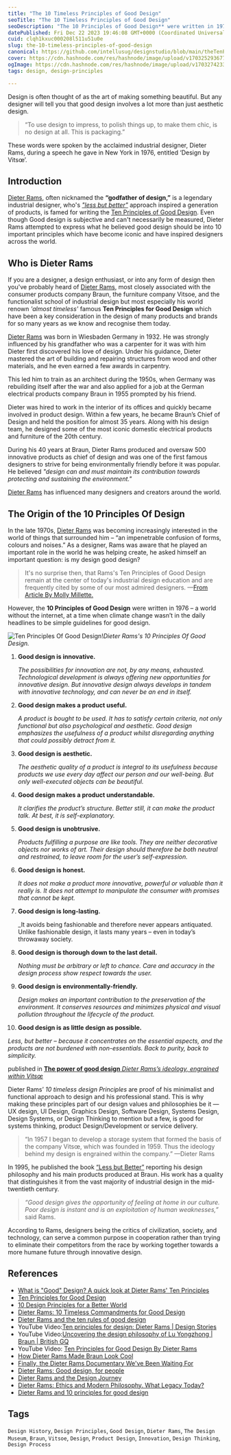 ```yaml
---
title: "The 10 Timeless Principles of Good Design"
seoTitle: "The 10 Timeless Principles of Good Design"
seoDescription: "The 10 Principles of Good Design** were written in 1976 – a world without the internet, at a time when climate change wasn’t in the daily headlines"
datePublished: Fri Dec 22 2023 19:46:08 GMT+0000 (Coordinated Universal Time)
cuid: clqh1kxuc000208l511u51u0e
slug: the-10-timeless-principles-of-good-design
canonical: https://github.com/intellusug/designstudio/blob/main/theTenPrinciplesOfGoodDesign.md
cover: https://cdn.hashnode.com/res/hashnode/image/upload/v1703252936772/5d5154d9-0821-4558-b609-5ab54986e7d0.jpeg
ogImage: https://cdn.hashnode.com/res/hashnode/image/upload/v1703274233633/4ebfe978-5947-458b-8536-7043f81619a8.png
tags: design, design-principles

---
```


Design is often thought of as the art of making something beautiful. But any designer will tell you that good design involves a lot more than just aesthetic design.

> “To use design to impress, to polish things up, to make them chic, is no design at all. This is packaging.”

These words were spoken by the acclaimed industrial designer, Dieter Rams, during a speech he gave in New York in 1976, entitled ‘Design by Vitsœ’.

## Introduction

[Dieter Rams](https://en.wikipedia.org/wiki/Dieter_Rams), often nicknamed the **“godfather of design,”** is a legendary industrial designer, who's [_"less but better"_](https://www.goodreads.com/book/show/22005475-less-but-better-weniger-aber-besser) approach inspired a generation of products, is famed for writing the [Ten Principles of Good Design]((https://www.vitsoe.com/us/about/good-design)). Even though Good design is subjective and can't necessarily be measured, Dieter Rams attempted to express what he believed good design should be into 10 important principles which have become iconic and have inspired designers across the world.

## Who is Dieter Rams

If you are a designer, a design enthusiast, or into any form of design then you've probably heard of [Dieter Rams](https://en.wikipedia.org/wiki/Dieter_Rams), most closely associated with the consumer products company Braun, the furniture company Vitsoe, and the functionalist school of industrial design but most especially his world renown _'almost timeless'_ famous **Ten Principles for Good Design** which have been a key consideration in the design of many products and brands for so many years as we know and recognise them today.

[Dieter Rams](https://en.wikipedia.org/wiki/Dieter_Rams) was born in Wiesbaden Germany in 1932. He was strongly influenced by his grandfather who was a carpenter for it was with him Dieter first discovered his love of design. Under his guidance, Dieter mastered the art of building and repairing structures from wood and other materials, and he even earned a few awards in carpentry.

This led him to train as an architect during the 1950s, when Germany was rebuilding itself after the war and also applied for a job at the German electrical products company Braun in 1955 prompted by his friend.

Dieter was hired to work in the interior of its offices and quickly became involved in product design. Within a few years, he became Braun’s Chief of Design and held the position for almost 35 years. Along with his design team, he designed some of the most iconic domestic electrical products and furniture of the 20th century.

During his 40 years at Braun, Dieter Rams produced and oversaw 500 innovative products as chief of design and was one of the first famous designers to strive for being environmentally friendly before it was popular. He believed _"design can and must maintain its contribution towards protecting and sustaining the environment."_

[Dieter Rams](https://en.wikipedia.org/wiki/Dieter_Rams) has influenced many designers and creators around the world.

## The Origin of the 10 Principles Of Design

In the late 1970s, [Dieter Rams](https://en.wikipedia.org/wiki/Dieter_Rams) was becoming increasingly interested in the world of things that surrounded him – “an impenetrable confusion of forms, colours and noises.” As a designer, Rams was aware that he played an important role in the world he was helping create, he asked himself an important question: is my design good design?

> It's no surprise then, that Rams's Ten Principles of Good Design remain at the center of today's industrial design education and are frequently cited by some of our most admired designers. —[From Article By Molly Millette.](https://www.core77.com/posts/54133/Finally-the-Dieter-Rams-Documentary-Weve-Been-Waiting-For)

However, the **10 Principles of Good Design** were written in 1976 – a world without the internet, at a time when climate change wasn’t in the daily headlines to be simple guidelines for good design.

![Ten Principles Of Good Design!](https://github.com/intellusug/designstudio/blob/main/resources/dieterRams-TenPrinciplesOfGoodDesign.png "Dieter-Rams-10 Principles Of Good Design")*Dieter Rams's 10 Principles Of Good Design.*

1. **Good design is innovative.**

    _The possibilities for innovation are not, by any means, exhausted. Technological development is always offering new opportunities for innovative design. But innovative design always develops in tandem with innovative technology, and can never be an end in itself._

2. **Good design makes a product useful.**

    _A product is bought to be used. It has to satisfy certain criteria, not only functional but also psychological and aesthetic. Good design emphasizes the usefulness of a product whilst disregarding anything that could possibly detract from it._

3. **Good design is aesthetic.**

    _The aesthetic quality of a product is integral to its usefulness because products we use every day affect our person and our well-being. But only well-executed objects can be beautiful._

4. **Good design makes a product understandable.**

    _It clarifies the product’s structure. Better still, it can make the product talk. At best, it is self-explanatory._

5. **Good design is unobtrusive.**

   _Products fulfilling a purpose are like tools. They are neither decorative objects nor works of art. Their design should therefore be both neutral and restrained, to leave room for the user’s self-expression._

6. **Good design is honest.**

   _It does not make a product more innovative, powerful or valuable than it really is. It does not attempt to manipulate the consumer with promises that cannot be kept._

7. **Good design is long-lasting.**

   _It avoids being fashionable and therefore never appears antiquated. Unlike fashionable design, it lasts many years – even in today’s throwaway society.

8. **Good design is thorough down to the last detail.**

   _Nothing must be arbitrary or left to chance. Care and accuracy in the design process show respect towards the user._

9. **Good design is environmentally-friendly.**

   _Design makes an important contribution to the preservation of the environment. It conserves resources and minimizes physical and visual pollution throughout the lifecycle of the product._

10. **Good design is as little design as possible.**

   _Less, but better – because it concentrates on the essential aspects, and the products are not burdened with non-essentials. Back to purity, back to simplicity._

published in [**The power of good design** _Dieter Rams’s ideology, engrained within Vitsœ_](https://www.vitsoe.com/us/about/good-design)

Dieter Rams’ _10 timeless design Principles_ are proof of his minimalist and functional approach to design and his professional stand. This is why making these principles part of our design values and philosophies be it — UX design, UI Design, Graphics Design, Software Design, Systems Design, Design Systems, or Design Thinking to mention but a few, is good for systems thinking, product Design/Development or service delivery.

>“In 1957 I began to develop a storage system that formed the basis of the company Vitsœ, which was founded in 1959. Thus the ideology behind my design is engrained within the company.” —Dieter Rams

In 1995, he published the book [“Less but Better”](https://www.goodreads.com/book/show/22005475-less-but-better-weniger-aber-besser) reporting his design philosophy and his main products produced at Braun. His work has a quality that distinguishes it from the vast majority of industrial design in the mid-twentieth century.

> _“Good design gives the opportunity of feeling at home in our culture. Poor design is instant and is an exploitation of human weaknesses,”_ said Rams.

According to Rams, designers being the critics of civilization, society, and technology, can serve a common purpose in cooperation rather than trying to eliminate their competitors from the race by working together towards a more humane future through innovative design.


## References

* [What is "Good" Design? A quick look at Dieter Rams' Ten Principles](https://designmuseum.org/discover-design/all-stories/what-is-good-design-a-quick-look-at-dieter-rams-ten-principles)
* [Ten Principles for Good Design](https://az.design/ten-principles-for-good-design/)
* [10 Design Principles for a Better World](https://www.10designprinciples.com/)
* [Dieter Rams: 10 Timeless Commandments for Good Design](https://www.interaction-design.org/literature/article/dieter-rams-10-timeless-commandments-for-good-design)
* [Dieter Rams and the ten rules of good design](https://www.linearity.io/blog/dieter-rams/)
* YouTube Video:[Ten principles for design: Dieter Rams | Design Stories](https://www.youtube.com/watch?v=ZxxKoXQzFak&ab_channel=DesignStories)
* YouTube Video:[Uncovering the design philosophy of Lu Yongzhong | Braun | British GQ](https://www.youtube.com/watch?v=cTP5hdwdF_M&ab_channel=BritishGQ)
* YouTube Video: [Ten Principles for Good Design By Dieter Rams](https://www.youtube.com/watch?v=wChkvofR7Q0&ab_channel=BauhausMovement)  
* [How Dieter Rams Made Braun Look Cool](https://www.nytimes.com/2011/06/06/arts/design/how-dieter-rams-made-braun-an-it-brand.html)
* [Finally, the Dieter Rams Documentary We've Been Waiting For](https://www.core77.com/posts/54133/Finally-the-Dieter-Rams-Documentary-Weve-Been-Waiting-For)
* [Dieter Rams: Good design, for people](https://www.merchantandmakers.com/dieter-rams/)
* [Dieter Rams and the Design Journey](https://aposto.com/s/dieter-rams-and-the-design-journey)
* [Dieter Rams: Ethics and Modern Philosophy. What Legacy Today?](https://github.com/intellusug/designstudio/blob/main/resources/Dieter%20Rams%20Ethics%20and%20Modern%20Philosophy.pdf)
* [Dieter Rams and 10 principles for good design](https://uxdesign.cc/dieter-rams-and-ten-principles-for-good-design-61cc32bcd6e6)

## Tags

``Design History``, ``Design Principles``, ``Good Design``, ``Dieter Rams``, ``The Design Museum``, ``Braun``, ``Vitsoe``, ``Design``, ``Product Design``, ``Innovation``, ``Design Thinking``, ``Design Process``